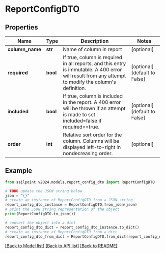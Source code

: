 # ReportConfigDTO


## Properties

Name | Type | Description | Notes
------------ | ------------- | ------------- | -------------
**column_name** | **str** | Name of column in report | [optional] 
**required** | **bool** | If true, column is required in all reports, and this entry is immutable. A 400 error will result from any attempt to modify the column&#39;s definition. | [optional] [default to False]
**included** | **bool** | If true, column is included in the report. A 400 error will be thrown if an attempt is made to set included&#x3D;false if required&#x3D;&#x3D;true. | [optional] [default to False]
**order** | **int** | Relative sort order for the column. Columns will be displayed left-to-right in nondecreasing order. | [optional] 

## Example

```python
from sailpoint.v2024.models.report_config_dto import ReportConfigDTO

# TODO update the JSON string below
json = "{}"
# create an instance of ReportConfigDTO from a JSON string
report_config_dto_instance = ReportConfigDTO.from_json(json)
# print the JSON string representation of the object
print(ReportConfigDTO.to_json())

# convert the object into a dict
report_config_dto_dict = report_config_dto_instance.to_dict()
# create an instance of ReportConfigDTO from a dict
report_config_dto_from_dict = ReportConfigDTO.from_dict(report_config_dto_dict)
```
[[Back to Model list]](../README.md#documentation-for-models) [[Back to API list]](../README.md#documentation-for-api-endpoints) [[Back to README]](../README.md)


